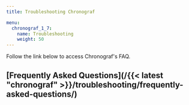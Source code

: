 ```yaml
---
title: Troubleshooting Chronograf

menu:
  chronograf_1_7:
    name: Troubleshooting
    weight: 50
---
```


Follow the link below to access Chronograf's FAQ.

## [Frequently Asked Questions](/{{< latest "chronograf" >}}/troubleshooting/frequently-asked-questions/)
